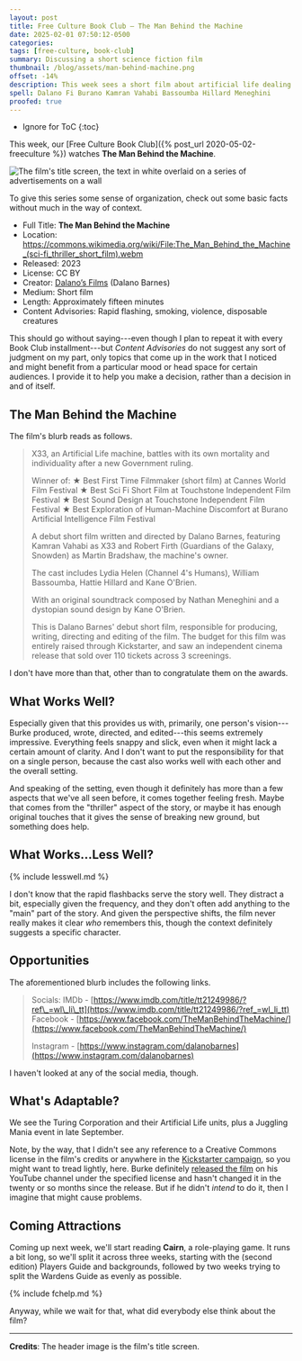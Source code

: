 ```yaml
---
layout: post
title: Free Culture Book Club — The Man Behind the Machine
date: 2025-02-01 07:50:12-0500
categories:
tags: [free-culture, book-club]
summary: Discussing a short science fiction film
thumbnail: /blog/assets/man-behind-machine.png
offset: -14%
description: This week sees a short film about artificial life dealing with mortality.
spell: Dalano Fi Burano Kamran Vahabi Bassoumba Hillard Meneghini
proofed: true
---
```


* Ignore for ToC
{:toc}

This week, our [Free Culture Book Club]({% post_url 2020-05-02-freeculture %}) watches **The Man Behind the Machine**.

![The film's title screen, the text in white overlaid on a series of advertisements on a wall](/blog/assets/man-behind-machine.png "The world needs more fictional ads...")

To give this series some sense of organization, check out some basic facts without much in the way of context.

 * Full Title:  **The Man Behind the Machine**
 * Location:  <https://commons.wikimedia.org/wiki/File:The_Man_Behind_the_Machine_(sci-fi_thriller_short_film).webm>
 * Released:  2023
 * License:  CC BY
 * Creator:  [Dalano’s Films](https://www.youtube.com/@dalano_films) (Dalano Barnes)
 * Medium:  Short film
 * Length:  Approximately fifteen minutes
 * Content Advisories:  Rapid flashing, smoking, violence, disposable creatures

This should go without saying---even though I plan to repeat it with every Book Club installment---but *Content Advisories* do not suggest any sort of judgment on my part, only topics that come up in the work that I noticed and might benefit from a particular mood or head space for certain audiences.  I provide it to help you make a decision, rather than a decision in and of itself.

## The Man Behind the Machine

The film's blurb reads as follows.

 > X33, an Artificial Life machine, battles with its own mortality and individuality after a new Government ruling.
 >
 > Winner of: ★ Best First Time Filmmaker (short film) at Cannes World Film Festival ★ Best Sci Fi Short Film at Touchstone Independent Film Festival ★ Best Sound Design at Touchstone Independent Film Festival ★ Best Exploration of Human-Machine Discomfort at Burano Artificial Intelligence Film Festival
 >
 > A debut short film written and directed by Dalano Barnes, featuring Kamran Vahabi as X33 and Robert Firth (Guardians of the Galaxy, Snowden) as Martin Bradshaw, the machine's owner.
 >
 > The cast includes Lydia Helen (Channel 4's Humans), William Bassoumba, Hattie Hillard and Kane O'Brien.
 >
 > With an original soundtrack composed by Nathan Meneghini and a dystopian sound design by Kane O'Brien.
 >
 > This is Dalano Barnes' debut short film, responsible for producing, writing, directing and editing of the film. The budget for this film was entirely raised through Kickstarter, and saw an independent cinema release that sold over 110 tickets across 3 screenings. 

I don't have more than that, other than to congratulate them on the awards.

## What Works Well?

Especially given that this provides us with, primarily, one person's vision---Burke produced, wrote, directed, and edited---this seems extremely impressive.  Everything feels snappy and slick, even when it might lack a certain amount of clarity.  And I don't want to put the responsibility for that on a single person, because the cast also works well with each other and the overall setting.

And speaking of the setting, even though it definitely has more than a few aspects that we've all seen before, it comes together feeling fresh.  Maybe that comes from the "thriller" aspect of the story, or maybe it has enough original touches that it gives the sense of breaking new ground, but something does help.

## What Works...Less Well?

{% include lesswell.md %}

I don't know that the rapid flashbacks serve the story well.  They distract a bit, especially given the frequency, and they don't often add anything to the "main" part of the story.  And given the perspective shifts, the film never really makes it clear *who* remembers this, though the context definitely suggests a specific character.

## Opportunities

The aforementioned blurb includes the following links.

 > Socials: IMDb - [https://www.imdb.com/title/tt21249986/?ref\_=wl\_li\_tt](https://www.imdb.com/title/tt21249986/?ref_=wl_li_tt) Facebook - [https://www.facebook.com/TheManBehindTheMachine/](https://www.facebook.com/TheManBehindTheMachine/)
 >
 > Instagram - [https://www.instagram.com/dalanobarnes](https://www.instagram.com/dalanobarnes)

I haven't looked at any of the social media, though.

## What's Adaptable?

We see the Turing Corporation and their Artificial Life units, plus a Juggling Mania event in late September.

Note, by the way, that I didn't see any reference to a Creative Commons license in the film's credits or anywhere in the [Kickstarter campaign](https://www.kickstarter.com/projects/dalano/the-man-behind-the-machine/description), so you might want to tread lightly, here.  Burke definitely [released the film](https://www.youtube.com/watch?v=Qn2wb3-iuRk) on his YouTube channel under the specified license and hasn't changed it in the twenty or so months since the release.  But if he didn't *intend* to do it, then I imagine that might cause problems.

## Coming Attractions

Coming up next week, we'll start reading **Cairn**, a role-playing game.  It runs a bit long, so we'll split it across three weeks, starting with the (second edition) Players Guide and backgrounds, followed by two weeks trying to split the Wardens Guide as evenly as possible.

{% include fchelp.md %}

Anyway, while we wait for that, what did everybody else think about the film?

* * *

**Credits**:  The header image is the film's title screen.
